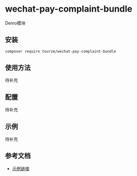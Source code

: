 # wechat-pay-complaint-bundle

Demo模块

## 安装

```bash
composer require tourze/wechat-pay-complaint-bundle
```

## 使用方法

待补充

## 配置

待补充

## 示例

待补充

## 参考文档

- [示例链接](https://example.com)
